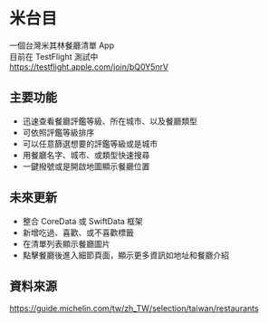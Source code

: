 # 米台目
一個台灣米其林餐廳清單 App  
目前在 TestFlight 測試中  
https://testflight.apple.com/join/bQ0Y5nrV

## 主要功能
- 迅速查看餐廳評鑑等級、所在城市、以及餐廳類型
- 可依照評鑑等級排序
- 可以任意篩選想要的評鑑等級或是城市
- 用餐廳名字、城市、或類型快速搜尋
- 一鍵撥號或是開啟地圖顯示餐廳位置

## 未來更新
- 整合 CoreData 或 SwiftData 框架
- 新增吃過、喜歡、或不喜歡標籤
- 在清單列表顯示餐廳圖片
- 點擊餐廳後進入細節頁面，顯示更多資訊如地址和餐廳介紹

## 資料來源
https://guide.michelin.com/tw/zh_TW/selection/taiwan/restaurants
